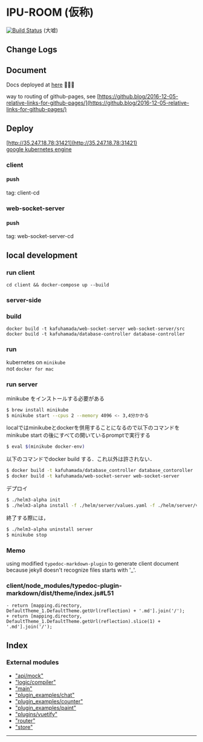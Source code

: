 
IPU-ROOM (仮称)
=============

[![Build Status](https://travis-ci.org/i-pu/ipu.svg?branch=master)](https://travis-ci.org/i-pu/ipu) (大嘘)

Change Logs
-----------

Document
--------

Docs deployed at [here](https://i-pu.github.io/ipu/index.html) 🎉🎉🎉

way to routing of github-pages, see [https://github.blog/2016-12-05-relative-links-for-github-pages/](https://github.blog/2016-12-05-relative-links-for-github-pages/)

Deploy
------

[http://35.247.18.78:31421](http://35.247.18.78:31421)  
[google kubernetes engine](https://cloud.google.com/kubernetes-engine/)

### client

#### push

tag: client-cd

### web-socket-server

#### push

tag: web-socket-server-cd

local development
-----------------

### run client

```
cd client && docker-compose up --build
```

### server-side

### build

```
docker build -t kafuhamada/web-socket-server web-socket-server/src
docker build -t kafuhamada/database-controller database-controller
```

### run

kubernetes on `minikube`  
not `docker for mac`

### run server

minikube をインストールする必要がある

```bash
$ brew install minikube
$ minikube start --cpus 2 --memory 4096 <- 3,4分かかる
```

localではminikubeとdockerを併用することになるので以下のコマンドを minikube start の後にすべての開いているpromptで実行する

```bash
$ eval $(minikube docker-env)
```

以下のコマンドでdocker build する．これ以外は許されない．

```bash
$ docker build -t kafuhamada/database_controller database_contoroller
$ docker build -t kafuhamada/web-socket-server web-socket-server 
```

デプロイ

```bash
$ ./helm3-alpha init
$ ./helm3-alpha install -f ./helm/server/values.yaml -f ./helm/server/values.local.yaml server ./helm/server
```

終了する際には，

```bash
$ ./helm3-alpha uninstall server
$ minikube stop
```

### Memo

using modified `typedoc-markdown-plugin` to generate client document because jekyll doesn't recognize files starts with '\_'.

### client/node\_modules/typedoc-plugin-markdown/dist/theme/index.js#L51

```
- return [mapping.directory, DefaultTheme_1.DefaultTheme.getUrl(reflection) + '.md'].join('/');
+ return [mapping.directory, DefaultTheme_1.DefaultTheme.getUrl(reflection).slice(1) + '.md'].join('/');
```

## Index

### External modules

* ["api/mock"](modules/api_mock_.md)
* ["logic/compiler"](modules/logic_compiler_.md)
* ["main"](modules/main_.md)
* ["plugin_examples/chat"](modules/plugin_examples_chat_.md)
* ["plugin_examples/counter"](modules/plugin_examples_counter_.md)
* ["plugin_examples/paint"](modules/plugin_examples_paint_.md)
* ["plugins/vuetify"](modules/plugins_vuetify_.md)
* ["router"](modules/router_.md)
* ["store"](modules/store_.md)

---

